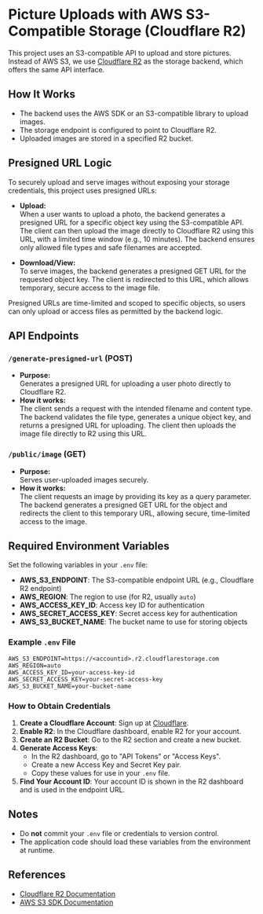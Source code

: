 # Picture Uploads with AWS S3-Compatible Storage (Cloudflare R2)

This project uses an S3-compatible API to upload and store pictures. Instead of AWS S3, we use [Cloudflare R2](https://developers.cloudflare.com/r2/) as the storage backend, which offers the same API interface.

## How It Works

- The backend uses the AWS SDK or an S3-compatible library to upload images.
- The storage endpoint is configured to point to Cloudflare R2.
- Uploaded images are stored in a specified R2 bucket.

## Presigned URL Logic

To securely upload and serve images without exposing your storage credentials, this project uses presigned URLs:

- **Upload:**  
  When a user wants to upload a photo, the backend generates a presigned URL for a specific object key using the S3-compatible API. The client can then upload the image directly to Cloudflare R2 using this URL, with a limited time window (e.g., 10 minutes). The backend ensures only allowed file types and safe filenames are accepted.

- **Download/View:**  
  To serve images, the backend generates a presigned GET URL for the requested object key. The client is redirected to this URL, which allows temporary, secure access to the image file.

Presigned URLs are time-limited and scoped to specific objects, so users can only upload or access files as permitted by the backend logic.

## API Endpoints

### `/generate-presigned-url` (POST)

- **Purpose:**  
  Generates a presigned URL for uploading a user photo directly to Cloudflare R2.
- **How it works:**  
  The client sends a request with the intended filename and content type. The backend validates the file type, generates a unique object key, and returns a presigned URL for uploading. The client then uploads the image file directly to R2 using this URL.

### `/public/image` (GET)

- **Purpose:**  
  Serves user-uploaded images securely.
- **How it works:**  
  The client requests an image by providing its key as a query parameter. The backend generates a presigned GET URL for the object and redirects the client to this temporary URL, allowing secure, time-limited access to the image.

## Required Environment Variables

Set the following variables in your `.env` file:

- **AWS_S3_ENDPOINT**: The S3-compatible endpoint URL (e.g., Cloudflare R2 endpoint)
- **AWS_REGION**: The region to use (for R2, usually `auto`)
- **AWS_ACCESS_KEY_ID**: Access key ID for authentication
- **AWS_SECRET_ACCESS_KEY**: Secret access key for authentication
- **AWS_S3_BUCKET_NAME**: The bucket name to use for storing objects

### Example `.env` File

```
AWS_S3_ENDPOINT=https://<accountid>.r2.cloudflarestorage.com
AWS_REGION=auto
AWS_ACCESS_KEY_ID=your-access-key-id
AWS_SECRET_ACCESS_KEY=your-secret-access-key
AWS_S3_BUCKET_NAME=your-bucket-name
```

### How to Obtain Credentials

1. **Create a Cloudflare Account**: Sign up at [Cloudflare](https://dash.cloudflare.com/).
2. **Enable R2**: In the Cloudflare dashboard, enable R2 for your account.
3. **Create an R2 Bucket**: Go to the R2 section and create a new bucket.
4. **Generate Access Keys**:
    - In the R2 dashboard, go to "API Tokens" or "Access Keys".
    - Create a new Access Key and Secret Key pair.
    - Copy these values for use in your `.env` file.
5. **Find Your Account ID**: Your account ID is shown in the R2 dashboard and is used in the endpoint URL.

## Notes

- Do **not** commit your `.env` file or credentials to version control.
- The application code should load these variables from the environment at runtime.

## References

- [Cloudflare R2 Documentation](https://developers.cloudflare.com/r2/)
- [AWS S3 SDK Documentation](https://docs.aws.amazon.com/sdk-for-rust/latest/dg/welcome.html)
